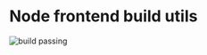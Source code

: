# Node frontend build utils

![build passing](https://img.shields.io/docker/automated/beardcoder/frontbrew.svg?style=for-the-badge)

